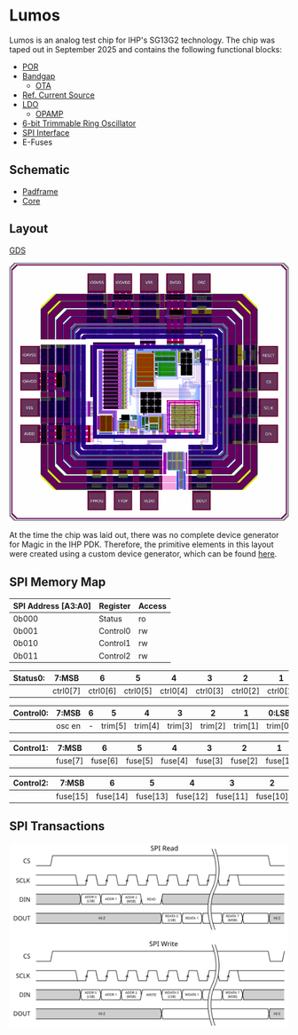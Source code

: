 # Lumos
Lumos is an analog test chip for IHP's SG13G2 technology. The chip was taped out in September 2025 and contains the following functional blocks:

- [POR](https://devstdin.github.io/asic-artefacts/ihp_por/por/)
- [Bandgap](https://devstdin.github.io/asic-artefacts/ihp_bmbg/bmbg/)
  - [OTA](https://devstdin.github.io/asic-artefacts/ihp_bmbg/bmbgota/)
- [Ref. Current Source](https://devstdin.github.io/asic-artefacts/ihp_vthref/vthref/)
- [LDO](https://devstdin.github.io/asic-artefacts/ihp_ldo/ldo/)
  - [OPAMP](https://devstdin.github.io/asic-artefacts/ihp_ldo/ldoota/)
- [6-bit Trimmable Ring Oscillator](https://devstdin.github.io/asic-artefacts/ihp_riosc/riosc/)
- [SPI Interface](#SPI-Memory-Map)
- E-Fuses

## Schematic

- [Padframe](doc/Lumos.pdf)
- [Core](doc/core.pdf)

## Layout
[GDS](https://github.com/devstdin/TO_Sep2025/tree/Lumos/Lumos/design_data/gds)

![Lumos Layout](doc/Lumos_plot_pads.png)

At the time the chip was laid out, there was no complete device generator for Magic in the IHP PDK. Therefore, the primitive elements in this layout were created using a custom device generator, which can be found [here](https://github.com/devstdin/IHP-Open-PDK/tree/dev/ihp-sg13g2/libs.tech/magic).

## SPI Memory Map

| SPI Address [A3:A0] | Register | Access |
| --- | --- | --- |
| 0b000 | Status | ro |
| 0b001 | Control0 | rw |
| 0b010 | Control1 | rw |
| 0b011 | Control2 | rw |

| Status0: | 7:MSB | 6 | 5 | 4 | 3 | 2 | 1 | 0:LSB |
| --- | :---: | :---: | :---: | :---: | :---: | :---: | :---: | :---: | 
|     | ctrl0[7] | ctrl0[6] | ctrl0[5] | ctrl0[4] | ctrl0[3] | ctrl0[2] | ctrl0[1] | ctrl0[0] |

| Control0: | 7:MSB | 6 | 5 | 4 | 3 | 2 | 1 | 0:LSB |
| --- | :---: | :---: | :---: | :---: | :---: | :---: | :---: | :---: | 
|     | osc en | - | trim[5] | trim[4] | trim[3] | trim[2] | trim[1] | trim[0] |

| Control1: | 7:MSB | 6 | 5 | 4 | 3 | 2 | 1 | 0:LSB |
| --- | :---: | :---: | :---: | :---: | :---: | :---: | :---: | :---: | 
|     | fuse[7] | fuse[6] | fuse[5] | fuse[4] | fuse[3] | fuse[2] | fuse[1] | fuse[0] |

| Control2: | 7:MSB | 6 | 5 | 4 | 3 | 2 | 1 | 0:LSB |
| --- | :---: | :---: | :---: | :---: | :---: | :---: | :---: | :---: | 
|     | fuse[15] | fuse[14] | fuse[13] | fuse[12] | fuse[11] | fuse[10] | fuse[9] | fuse[8] |

## SPI Transactions

<img src="doc/spi_transactions.svg" alt="SPI Transactions" width="800">